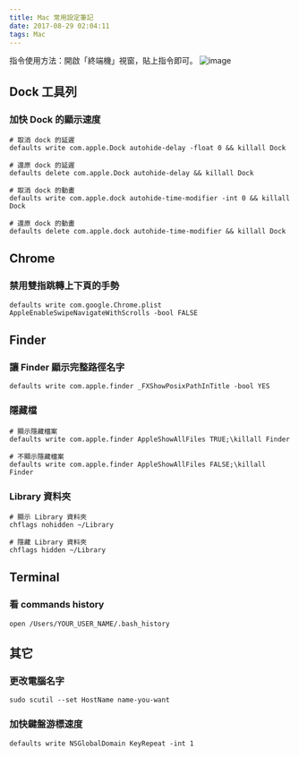 ```yaml
---
title: Mac 常用設定筆記
date: 2017-08-29 02:04:11
tags: Mac
---
```

指令使用方法：開啟「終端機」視窗，貼上指令即可。
![image](https://user-images.githubusercontent.com/4011729/29791881-30c693d4-8c71-11e7-8e28-e1fb52374e75.png)


## Dock 工具列
### 加快 Dock 的顯示速度
```
# 取消 dock 的延遲
defaults write com.apple.Dock autohide-delay -float 0 && killall Dock

# 還原 dock 的延遲
defaults delete com.apple.Dock autohide-delay && killall Dock

# 取消 dock 的動畫
defaults write com.apple.dock autohide-time-modifier -int 0 && killall Dock

# 還原 dock 的動畫
defaults delete com.apple.dock autohide-time-modifier && killall Dock
```

<!-- ------------------------------ -->

## Chrome
### 禁用雙指跳轉上下頁的手勢
```
defaults write com.google.Chrome.plist AppleEnableSwipeNavigateWithScrolls -bool FALSE
```

<!-- ------------------------------ -->

## Finder
### 讓 Finder 顯示完整路徑名字
```
defaults write com.apple.finder _FXShowPosixPathInTitle -bool YES
```

### 隱藏檔
```
# 顯示隱藏檔案
defaults write com.apple.finder AppleShowAllFiles TRUE;\killall Finder

# 不顯示隱藏檔案
defaults write com.apple.finder AppleShowAllFiles FALSE;\killall Finder

```

### Library 資料夾
```
# 顯示 Library 資料夾
chflags nohidden ~/Library

# 隱藏 Library 資料夾
chflags hidden ~/Library
```

<!-- ------------------------------ -->

## Terminal
### 看 commands history
```
open /Users/YOUR_USER_NAME/.bash_history 
```

<!-- ------------------------------ -->

## 其它
### 更改電腦名字
```
sudo scutil --set HostName name-you-want
```
### 加快鍵盤游標速度
```
defaults write NSGlobalDomain KeyRepeat -int 1
```
